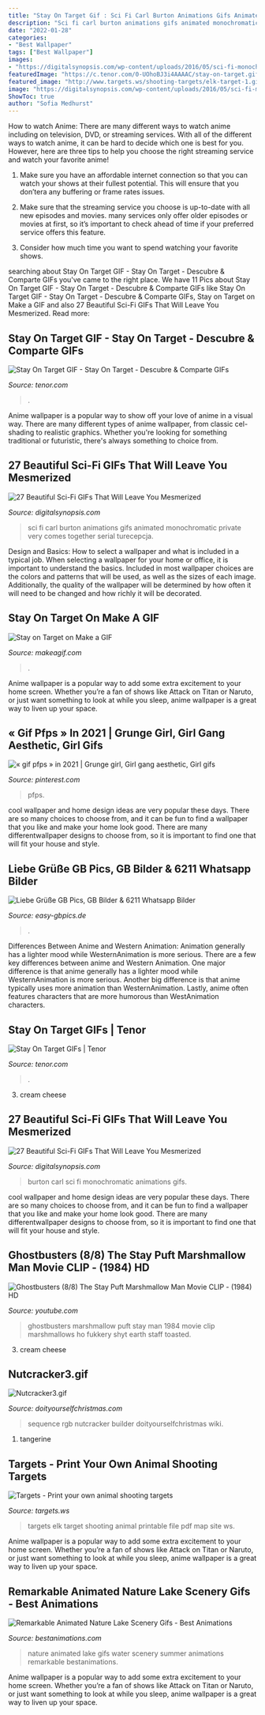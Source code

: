 ```yaml
---
title: "Stay On Target Gif : Sci Fi Carl Burton Animations Gifs Animated Monochromatic Private Very Comes Together Serial Turecepcja"
description: "Sci fi carl burton animations gifs animated monochromatic private very comes together serial turecepcja"
date: "2022-01-28"
categories:
- "Best Wallpaper"
tags: ["Best Wallpaper"]
images:
- "https://digitalsynopsis.com/wp-content/uploads/2016/05/sci-fi-monochromatic-gif-animations-carl-burton-17.gif"
featuredImage: "https://c.tenor.com/0-UOhoBJ3i4AAAAC/stay-on-target.gif"
featured_image: "http://www.targets.ws/shooting-targets/elk-target-1.gif"
image: "https://digitalsynopsis.com/wp-content/uploads/2016/05/sci-fi-monochromatic-gif-animations-carl-burton-17.gif"
ShowToc: true
author: "Sofia Medhurst"
---
```



How to watch Anime: There are many different ways to watch anime including on television, DVD, or streaming services.
With all of the different ways to watch anime, it can be hard to decide which one is best for you. However, here are three tips to help you choose the right streaming service and watch your favorite anime!
1. Make sure you have an affordable internet connection so that you can watch your shows at their fullest potential. This will ensure that you don’tera any buffering or frame rates issues.

2. Make sure that the streaming service you choose is up-to-date with all new episodes and movies. many services only offer older episodes or movies at first, so it’s important to check ahead of time if your preferred service offers this feature.

3. Consider how much time you want to spend watching your favorite shows.

	

		
searching about Stay On Target GIF - Stay On Target - Descubre &amp; Comparte GIFs you've came to the right place. We have 11 Pics about Stay On Target GIF - Stay On Target - Descubre &amp; Comparte GIFs like Stay On Target GIF - Stay On Target - Descubre &amp; Comparte GIFs, Stay on Target on Make a GIF and also 27 Beautiful Sci-Fi GIFs That Will Leave You Mesmerized. Read more:
		
    
## Stay On Target GIF - Stay On Target - Descubre &amp; Comparte GIFs

<img loading=lazy src="https://c.tenor.com/0-UOhoBJ3i4AAAAC/stay-on-target.gif" onerror="this.onerror=null;this.src='https://tse2.mm.bing.net/th?id=OIP.2E_riQN0wft1nDGNH-rRcwHaEK&amp;pid=15.1';" alt="Stay On Target GIF - Stay On Target - Descubre &amp; Comparte GIFs">

_Source: tenor.com_

>. 

	

Anime wallpaper is a popular way to show off your love of anime in a visual way. There are many different types of anime wallpaper, from classic cel-shading to realistic graphics. Whether you're looking for something traditional or futuristic, there's always something to choice from.

    
## 27 Beautiful Sci-Fi GIFs That Will Leave You Mesmerized

<img loading=lazy src="https://digitalsynopsis.com/wp-content/uploads/2016/05/sci-fi-monochromatic-gif-animations-carl-burton-17.gif" onerror="this.onerror=null;this.src='https://tse2.mm.bing.net/th?id=OIP.VpPFxewQRMotJzjLoHY0BgHaFj&amp;pid=15.1';" alt="27 Beautiful Sci-Fi GIFs That Will Leave You Mesmerized">

_Source: digitalsynopsis.com_

>sci fi carl burton animations gifs animated monochromatic private very comes together serial turecepcja. 

	

Design and Basics: How to select a wallpaper and what is included in a typical job.
When selecting a wallpaper for your home or office, it is important to understand the basics. Included in most wallpaper choices are the colors and patterns that will be used, as well as the sizes of each image. Additionally, the quality of the wallpaper will be determined by how often it will need to be changed and how richly it will be decorated.

    
## Stay On Target On Make A GIF

<img loading=lazy src="https://i.makeagif.com/media/11-07-2015/F8AYZV.gif" onerror="this.onerror=null;this.src='https://tse1.mm.bing.net/th?id=OIP.glfsEWYOmG15P0JFb9hIkwHaFj&amp;pid=15.1';" alt="Stay on Target on Make a GIF">

_Source: makeagif.com_

>. 

	

Anime wallpaper is a popular way to add some extra excitement to your home screen. Whether you’re a fan of shows like Attack on Titan or Naruto, or just want something to look at while you sleep, anime wallpaper is a great way to liven up your space.

    
## « Gif Pfps » In 2021 | Grunge Girl, Girl Gang Aesthetic, Girl Gifs

<img loading=lazy src="https://i.pinimg.com/736x/bb/3c/c3/bb3cc362a963a52a7453ed1790449c5d.jpg" onerror="this.onerror=null;this.src='https://tse2.mm.bing.net/th?id=OIP.HDfiQ9rIW8j3ubPoDZRijgAAAA&amp;pid=15.1';" alt="« gif pfps » in 2021 | Grunge girl, Girl gang aesthetic, Girl gifs">

_Source: pinterest.com_

>pfps. 

	

cool wallpaper and home design ideas are very popular these days. There are so many choices to choose from, and it can be fun to find a wallpaper that you like and make your home look good. There are many differentwallpaper designs to choose from, so it is important to find one that will fit your house and style.

    
## Liebe Grüße GB Pics, GB Bilder &amp; 6211 Whatsapp Bilder

<img loading=lazy src="https://www.easy-gbpics.de/mobile/data/media/55/liebe-gruesse_gb-bild_0963_easy-gbpics.de_2.gif" onerror="this.onerror=null;this.src='https://tse3.mm.bing.net/th?id=OIP.uQo-SKbcp9L3HJ1GT2s-6AHaF7&amp;pid=15.1';" alt="Liebe Grüße GB Pics, GB Bilder &amp; 6211 Whatsapp Bilder">

_Source: easy-gbpics.de_

>. 

	

Differences Between Anime and Western Animation: Animation generally has a lighter mood while WesternAnimation is more serious.
There are a few key differences between anime and Western Animation. One major difference is that anime generally has a lighter mood while WesternAnimation is more serious. Another big difference is that anime typically uses more animation than WesternAnimation. Lastly, anime often features characters that are more humorous than WestAnimation characters.

    
## Stay On Target GIFs | Tenor

<img loading=lazy src="https://media.tenor.com/images/4917395020b7c606b4b881dca95c0b56/tenor.gif" onerror="this.onerror=null;this.src='https://tse4.mm.bing.net/th?id=OIP.SRc5UCC3xga0uIHcqVwLVgAAAA&amp;pid=15.1';" alt="Stay On Target GIFs | Tenor">

_Source: tenor.com_

>. 

	

3. cream cheese 

    
## 27 Beautiful Sci-Fi GIFs That Will Leave You Mesmerized

<img loading=lazy src="https://digitalsynopsis.com/wp-content/uploads/2016/05/sci-fi-monochromatic-gif-animations-carl-burton-25.gif" onerror="this.onerror=null;this.src='https://tse1.mm.bing.net/th?id=OIP.MLoHhoryQYklPt0Ibag7twHaI4&amp;pid=15.1';" alt="27 Beautiful Sci-Fi GIFs That Will Leave You Mesmerized">

_Source: digitalsynopsis.com_

>burton carl sci fi monochromatic animations gifs. 

	

cool wallpaper and home design ideas are very popular these days. There are so many choices to choose from, and it can be fun to find a wallpaper that you like and make your home look good. There are many differentwallpaper designs to choose from, so it is important to find one that will fit your house and style.

    
## Ghostbusters (8/8) The Stay Puft Marshmallow Man Movie CLIP - (1984) HD

<img loading=lazy src="http://i1.ytimg.com/vi/7aW8oyTgA60/maxresdefault.jpg" onerror="this.onerror=null;this.src='https://tse4.mm.bing.net/th?id=OIP.nfAWTmmgKPpTwg8BR_HK3gHaEK&amp;pid=15.1';" alt="Ghostbusters (8/8) The Stay Puft Marshmallow Man Movie CLIP - (1984) HD">

_Source: youtube.com_

>ghostbusters marshmallow puft stay man 1984 movie clip marshmallows ho fukkery shyt earth staff toasted. 

	

3. cream cheese 

    
## Nutcracker3.gif

<img loading=lazy src="https://www.doityourselfchristmas.com/wiki/images/1/16/Nutcracker3.gif" onerror="this.onerror=null;this.src='https://tse1.mm.bing.net/th?id=OIP.T1b7EBpcRvNgM353D7l0SQAAAA&amp;pid=15.1';" alt="Nutcracker3.gif">

_Source: doityourselfchristmas.com_

>sequence rgb nutcracker builder doityourselfchristmas wiki. 

	

1. tangerine 

    
## Targets - Print Your Own Animal Shooting Targets

<img loading=lazy src="http://www.targets.ws/shooting-targets/elk-target-1.gif" onerror="this.onerror=null;this.src='https://tse2.mm.bing.net/th?id=OIP.FUvheay-nkc8NT5EhaphuAHaKE&amp;pid=15.1';" alt="Targets - Print your own animal shooting targets">

_Source: targets.ws_

>targets elk target shooting animal printable file pdf map site ws. 

	

Anime wallpaper is a popular way to add some extra excitement to your home screen. Whether you’re a fan of shows like Attack on Titan or Naruto, or just want something to look at while you sleep, anime wallpaper is a great way to liven up your space.

    
## Remarkable Animated Nature Lake Scenery Gifs - Best Animations

<img loading=lazy src="http://bestanimations.com/Nature/Water/lake/lake-nature-animated-gif-8.gif" onerror="this.onerror=null;this.src='https://tse1.mm.bing.net/th?id=OIP.BEofggKRJWIvPrCruaZzXgHaH1&amp;pid=15.1';" alt="Remarkable Animated Nature Lake Scenery Gifs - Best Animations">

_Source: bestanimations.com_

>nature animated lake gifs water scenery summer animations remarkable bestanimations. 

	

Anime wallpaper is a popular way to add some extra excitement to your home screen. Whether you’re a fan of shows like Attack on Titan or Naruto, or just want something to look at while you sleep, anime wallpaper is a great way to liven up your space.

